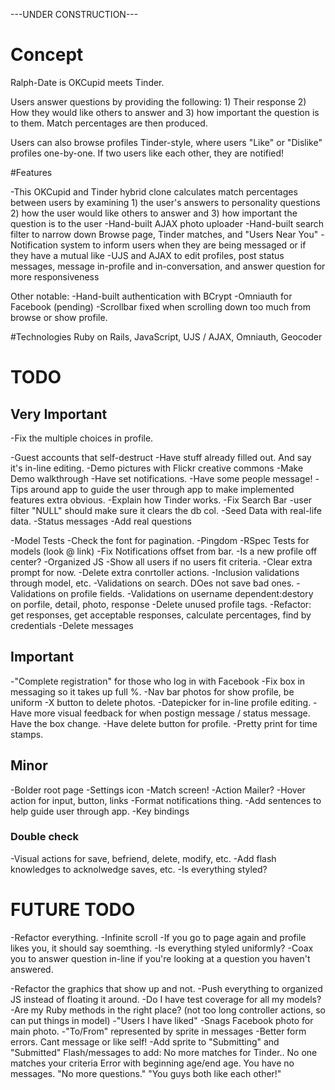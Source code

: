 ---UNDER CONSTRUCTION---

# Concept
Ralph-Date is OKCupid meets Tinder.

Users answer questions by providing the following: 1) Their response 2) How they would like others to answer and 3) how important the question is to them. Match percentages are then produced.

Users can also browse profiles Tinder-style, where users "Like" or "Dislike" profiles one-by-one. If two users like each other, they are notified!

#Features

-This OKCupid and Tinder hybrid clone calculates match percentages between users by examining 1) the user's answers to personality questions 2) how the user would like others to answer and 3) how important the question is to the user
-Hand-built AJAX photo uploader
-Hand-built search filter to narrow down Browse page, Tinder matches, and "Users Near You"
-Notification system to inform users when they are being messaged or if they have a mutual like
-UJS and AJAX to edit profiles, post status messages, message in-profile and in-conversation, and answer question for more responsiveness

Other notable:
-Hand-built authentication with BCrypt
-Omniauth for Facebook (pending)
-Scrollbar fixed when scrolling down too much from browse or show profile.

#Technologies
Ruby on Rails, JavaScript, UJS / AJAX, Omniauth, Geocoder

# TODO

## Very Important
  -Fix the multiple choices in profile.

  -Guest accounts that self-destruct
    -Have stuff already filled out. And say it's in-line editing.
    -Demo pictures with Flickr creative commons
    -Make Demo walkthrough
    -Have set notifications.
    -Have some people message!
    -Tips around app to guide the user through app to make implemented features extra obvious.
    -Explain how Tinder works.
  -Fix Search Bar
    -user filter "NULL" should make sure it clears the db col.
  -Seed Data with real-life data.
    -Status messages
    -Add real questions

  -Model Tests
  -Check the font for pagination.
  -Pingdom
  -RSpec Tests for models (look @ link)
  -Fix Notifications offset from bar.
  -Is a new profile off center?
  -Organized JS
  -Show all users if no users fit criteria.
  -Clear extra prompt for now.
  -Delete extra conrtoller actions.
  -Inclusion validations through model, etc.
  -Validations on search. DOes not save bad ones.
  -Validations on profile fields.
  -Validations on username
  dependent:destory on porfile, detail, photo, response
  -Delete unused profile tags.
  -Refactor: get responses, get acceptable responses, calculate percentages, find by credentials
  -Delete messages

## Important
  -"Complete registration" for those who log in with Facebook
  -Fix box in messaging so it takes up full %.
  -Nav bar photos for show profile, be uniform
  -X button to delete photos.
  -Datepicker for in-line profile editing.
  -Have more visual feedback for when postign message / status message. Have the box change.
  -Have delete button for profile.
  -Pretty print for time stamps.

## Minor
  -Bolder root page
  -Settings icon
  -Match screen!
  -Action Mailer?
  -Hover action for input, button, links
  -Format notifications thing.
  -Add sentences to help guide user through app.
  -Key bindings


### Double check
  -Visual actions for save, befriend, delete, modify, etc.
  -Add flash knowledges to acknolwedge saves, etc.
  -Is everything styled?


# FUTURE TODO
  -Refactor everything.
  -Infinite scroll
  -If you go to page again and profile likes you, it should say soemthing.
  -Is everything styled uniformly?
  -Coax you to answer question in-line if you're looking at a question you haven't answered.

  -Refactor the graphics that show up and not.
  -Push everything to organized JS instead of floating it around.
  -Do I have test coverage for all my models?
  -Are my Ruby methods in the right place? (not too long controller actions, so can put things in model)
  -"Users I have liked"
  -Snags Facebook photo for main photo.
  -"To/From" represented by sprite in messages
  -Better form errors.
  Cant message or like self!
  -Add sprite to "Submitting" and "Submitted"
  Flash/messages to add:
  No more matches for Tinder..
  No one matches your criteria
  Error with beginning age/end age.
  You have no messages.
  "No more questions."
  "You guys both like each other!"


